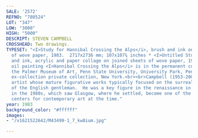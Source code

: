 ```yaml
---
SALE: '2572'
REFNO: "780524"
LOT: "347"
LOW: "3000"
HIGH: "5000"
DESCRIPT: STEVEN CAMPBELL
CROSSHEAD: Two drawings.
TYPESET: "<I>Study for Hannibal Crossing the Alps</i>, brush and ink on joined sheets
  of wove paper, 1983.  2717x2736 mm; 107x107¾ inches * <I>Untitled Study</i>, brush
  and ink, acrylic and paper collage on joined sheets of wove paper, 1983.<br><br>The
  oil painting <I>Hannibal Crossing the Alps</i> is in the permanent collection of
  the Palmer Museum of Art, Penn State University, University Park, Pennsylvania.<br><br>Both
  ex-collection private collection, New York.<br><br>Campbell (1953-2007) was a Scottish
  artist whose mature figurative works typically focused on the surreal ridiculousness
  of the English gentleman.  He was a key figure in the renaissance in Scottish art
  in the 1980s, which saw Glasgow, where he settled, become one of the major international
  centers for contemporary art at the time."
year: 1983
background_color: "#ffffff"
images:
- "/v1621522642/M43499-1_7_kw8ium.jpg"

---
```

